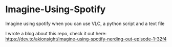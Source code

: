 # Imagine-Using-Spotify
Imagine using spotify when you can use VLC, a python script and a text file

I wrote a blog about this repo, check it out here: https://dev.to/akionsight/imagine-using-spotify-nerding-out-episode-1-32f4

